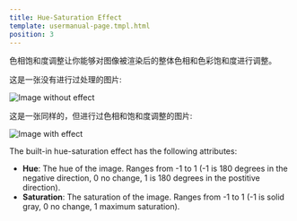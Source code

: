 ```yaml
---
title: Hue-Saturation Effect
template: usermanual-page.tmpl.html
position: 3
---
```


色相饱和度调整让你能够对图像被渲染后的整体色相和色彩饱和度进行调整。

这是一张没有进行过处理的图片:

<img alt="Image without effect" src="/images/platform/posteffects/without_effects.png"></img>

这是一张同样的，但进行过色相和饱和度调整的图片:

<img alt="Image with effect" src="/images/platform/posteffects/with_hue_saturation.png"></img>

The built-in hue-saturation effect has the following attributes:
* **Hue**: The hue of the image. Ranges from -1 to 1 (-1 is 180 degrees in the negative direction, 0 no change, 1 is 180 degrees in the postitive direction).
* **Saturation**: The saturation of the image. Ranges from -1 to 1 (-1 is solid gray, 0 no change, 1 maximum saturation).

